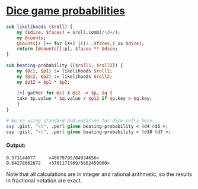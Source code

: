 [1]: http://rosettacode.org/wiki/Dice_game_probabilities

# [Dice game probabilities][1]

```perl
sub likelihoods ($roll) {
    my ($dice, $faces) = $roll.comb(/\d+/);
    my @counts;
    @counts[$_]++ for [X+] |((1..$faces,) xx $dice);
    return [@counts[]:p], $faces ** $dice;
}
 
sub beating-probability ([$roll1, $roll2]) {
    my (@c1, $p1) := likelihoods $roll1;
    my (@c2, $p2) := likelihoods $roll2;
    my $p12 = $p1 * $p2;
 
    [+] gather for @c1 X @c2 -> $p, $q {
	take $p.value * $q.value / $p12 if $p.key > $q.key;
    }
}
 
# We're using standard DnD notation for dice rolls here.
say .gist, "\t", .perl given beating-probability < 9d4 6d6 >;
say .gist, "\t", .perl given beating-probability < 5d10 6d7 >;
```

#### Output:
```
0.573144077     <48679795/84934656>
0.64278862872   <3781171969/5882450000>
```


Note that all calculations are in integer and rational arithmetic, so the results in fractional notation are exact.